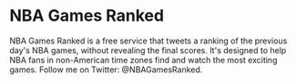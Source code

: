 # NBA Games Ranked
NBA Games Ranked is a free service that tweets a ranking of the previous day's NBA games, without revealing the final scores. It's designed to help NBA fans in non-American time zones find and watch the most exciting games. Follow me on Twitter: @NBAGamesRanked.
